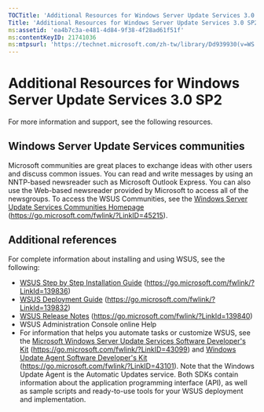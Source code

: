 ```yaml
---
TOCTitle: 'Additional Resources for Windows Server Update Services 3.0 SP2'
Title: 'Additional Resources for Windows Server Update Services 3.0 SP2'
ms:assetid: 'ea4b7c3a-e481-4d84-9f38-4f28ad61f51f'
ms:contentKeyID: 21741036
ms:mtpsurl: 'https://technet.microsoft.com/zh-tw/library/Dd939930(v=WS.10)'
---
```


Additional Resources for Windows Server Update Services 3.0 SP2
===============================================================

For more information and support, see the following resources.

Windows Server Update Services communities
------------------------------------------

Microsoft communities are great places to exchange ideas with other users and discuss common issues. You can read and write messages by using an NNTP-based newsreader such as Microsoft Outlook Express. You can also use the Web-based newsreader provided by Microsoft to access all of the newsgroups. To access the WSUS Communities, see the [Windows Server Update Services Communities Homepage](https://go.microsoft.com/fwlink/?linkid=45215) (https://go.microsoft.com/fwlink/?LinkID=45215).

Additional references
---------------------

For complete information about installing and using WSUS, see the following:

-   [WSUS Step by Step Installation Guide](https://go.microsoft.com/fwlink/?linkid=139836) (https://go.microsoft.com/fwlink/?LinkId=139836)
-   [WSUS Deployment Guide](https://go.microsoft.com/fwlink/?linkid=139832) (https://go.microsoft.com/fwlink/?LinkId=139832)
-   [WSUS Release Notes](https://go.microsoft.com/fwlink/?linkid=139840) (https://go.microsoft.com/fwlink/?LinkId=139840)
-   WSUS Administration Console online Help
-   For information that helps you automate tasks or customize WSUS, see the [Microsoft Windows Server Update Services Software Developer's Kit](https://go.microsoft.com/fwlink/?linkid=43099) (https://go.microsoft.com/fwlink/?LinkID=43099) and [Windows Update Agent Software Developer's Kit](https://go.microsoft.com/fwlink/?linkid=43101) (https://go.microsoft.com/fwlink/?LinkID=43101). Note that the Windows Update Agent is the Automatic Updates service. Both SDKs contain information about the application programming interface (API), as well as sample scripts and ready-to-use tools for your WSUS deployment and implementation.
